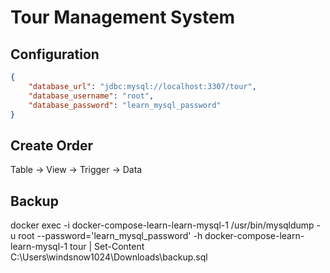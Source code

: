 # Tour Management System

## Configuration

```json
{
    "database_url": "jdbc:mysql://localhost:3307/tour",
    "database_username": "root",
    "database_password": "learn_mysql_password"
}
```

## Create Order

Table -> View -> Trigger -> Data

## Backup

docker exec -i docker-compose-learn-learn-mysql-1 /usr/bin/mysqldump -u root --password='learn_mysql_password' -h docker-compose-learn-learn-mysql-1 tour | Set-Content C:\Users\windsnow1024\Downloads\backup.sql
